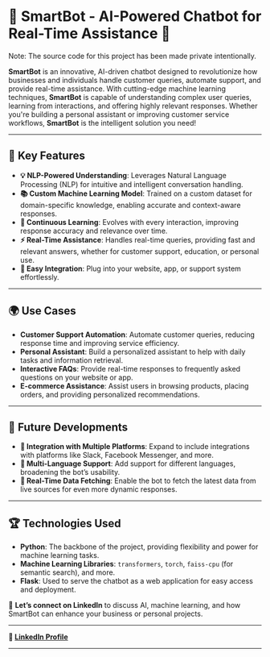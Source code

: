 # 🌟 **SmartBot** - AI-Powered Chatbot for Real-Time Assistance 🤖

Note: The source code for this project has been made private intentionally.

**SmartBot** is an innovative, AI-driven chatbot designed to revolutionize how businesses and individuals handle customer queries, automate support, and provide real-time assistance. With cutting-edge machine learning techniques, **SmartBot** is capable of understanding complex user queries, learning from interactions, and offering highly relevant responses. Whether you're building a personal assistant or improving customer service workflows, **SmartBot** is the intelligent solution you need!

---

## 🚀 **Key Features**

- **💡 NLP-Powered Understanding**: Leverages Natural Language Processing (NLP) for intuitive and intelligent conversation handling.
- **📚 Custom Machine Learning Model**: Trained on a custom dataset for domain-specific knowledge, enabling accurate and context-aware responses.
- **🔄 Continuous Learning**: Evolves with every interaction, improving response accuracy and relevance over time.
- **⚡️ Real-Time Assistance**: Handles real-time queries, providing fast and relevant answers, whether for customer support, education, or personal use.
- **🔧 Easy Integration**: Plug into your website, app, or support system effortlessly.

---

## 🌍 **Use Cases**

- **Customer Support Automation**: Automate customer queries, reducing response time and improving service efficiency.
- **Personal Assistant**: Build a personalized assistant to help with daily tasks and information retrieval.
- **Interactive FAQs**: Provide real-time responses to frequently asked questions on your website or app.
- **E-commerce Assistance**: Assist users in browsing products, placing orders, and providing personalized recommendations.

---

## 🔗 **Future Developments**

- **🌱 Integration with Multiple Platforms**: Expand to include integrations with platforms like Slack, Facebook Messenger, and more.
- **🤖 Multi-Language Support**: Add support for different languages, broadening the bot’s usability.
- **🔄 Real-Time Data Fetching**: Enable the bot to fetch the latest data from live sources for even more dynamic responses.

---

## 🏆 **Technologies Used**

- **Python**: The backbone of the project, providing flexibility and power for machine learning tasks.
- **Machine Learning Libraries**: `transformers`, `torch`, `faiss-cpu` (for semantic search), and more.
- **Flask**: Used to serve the chatbot as a web application for easy access and deployment.

💬 **Let’s connect on LinkedIn** to discuss AI, machine learning, and how SmartBot can enhance your business or personal projects.

---

**🔗 [LinkedIn Profile](https://www.linkedin.com/in/sneha-gupta-a78839261/)**

---

